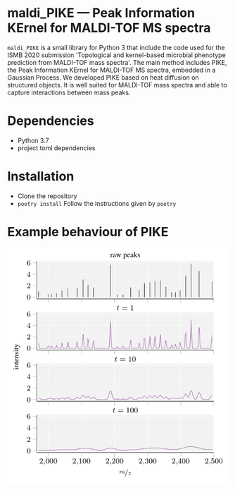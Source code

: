 # maldi_PIKE &mdash; Peak Information KErnel for MALDI-TOF MS spectra

`maldi_PIKE` is a small library for Python 3 that include the code used for the ISMB 2020 
submission 'Topological and kernel-based microbial phenotype prediction from MALDI-TOF mass 
spectra'. The main method includes PIKE, the Peak Information KErnel for MALDI-TOF MS spectra, 
embedded in a Gaussian Process. We developed PIKE based on heat diffusion on structured 
objects. It is well suited for MALDI-TOF mass spectra and able to capture interactions between
mass peaks.

# Dependencies

- Python 3.7
- project toml dependencies

# Installation

- Clone the repository
- `poetry install`
Follow the instructions given by `poetry`

# Example behaviour of PIKE

![PIKE_behaviour](PIKE_behaviour.png)

